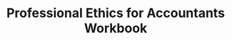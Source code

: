 ---
title: "Professional Ethics for Accountants Workbook"
description: "A revision workbook for those studying the fundamental ethical principles or professional ethics as part of their accountancy or bookkeeping qualifications. It is made up of explanations, tasks and fully explained answers."
AmazonID: "B093B6JFQ2"
tags:
- revision workbooks
- ethics
levels:
- AAT Level 3
---